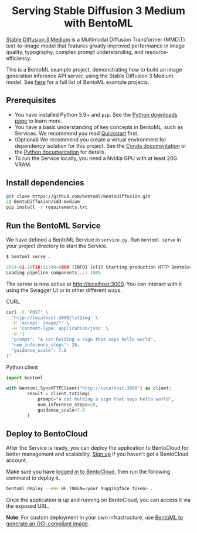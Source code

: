 <div align="center">
    <h1 align="center">Serving Stable Diffusion 3 Medium with BentoML</h1>
</div>

[Stable Diffusion 3 Medium](https://huggingface.co/stabilityai/stable-diffusion-3-medium) is a Multimodal Diffusion Transformer (MMDiT) text-to-image model that features greatly improved performance in image quality, typography, complex prompt understanding, and resource-efficiency.

This is a BentoML example project, demonstrating how to build an image generation inference API server, using the Stable Diffusion 3 Medium model. See [here](https://github.com/bentoml/BentoML/tree/main/examples) for a full list of BentoML example projects.

## Prerequisites

- You have installed Python 3.9+ and `pip`. See the [Python downloads page](https://www.python.org/downloads/) to learn more.
- You have a basic understanding of key concepts in BentoML, such as Services. We recommend you read [Quickstart](https://docs.bentoml.com/en/1.2/get-started/quickstart.html) first.
- (Optional) We recommend you create a virtual environment for dependency isolation for this project. See the [Conda documentation](https://conda.io/projects/conda/en/latest/user-guide/tasks/manage-environments.html) or the [Python documentation](https://docs.python.org/3/library/venv.html) for details.
- To run the Service locally, you need a Nvidia GPU with at least 20G VRAM.

## Install dependencies

```bash
git clone https://github.com/bentoml/BentoDiffusion.git
cd BentoDiffusion/sd3-medium
pip install -r requirements.txt
```

## Run the BentoML Service

We have defined a BentoML Service in `service.py`. Run `bentoml serve` in your project directory to start the Service.

```python
$ bentoml serve .

2024-01-18T18:31:49+0800 [INFO] [cli] Starting production HTTP BentoServer from "service:SD3Medium" listening on http://localhost:3000 (Press CTRL+C to quit)
Loading pipeline components...: 100%
```

The server is now active at [http://localhost:3000](http://localhost:3000/). You can interact with it using the Swagger UI or in other different ways.

CURL

```bash
curl -X 'POST' \
  'http://localhost:3000/txt2img' \
  -H 'accept: image/*' \
  -H 'Content-Type: application/json' \
  -d '{
  "prompt": "A cat holding a sign that says hello world",
  "num_inference_steps": 28,
  "guidance_scale": 7.0
}'
```

Python client

```python
import bentoml

with bentoml.SyncHTTPClient("http://localhost:3000") as client:
        result = client.txt2img(
            prompt="A cat holding a sign that says hello world",
            num_inference_steps=28,
            guidance_scale=7.0
        )
```

## Deploy to BentoCloud

After the Service is ready, you can deploy the application to BentoCloud for better management and scalability. [Sign up](https://www.bentoml.com/) if you haven't got a BentoCloud account.

Make sure you have [logged in to BentoCloud](https://docs.bentoml.com/en/latest/bentocloud/how-tos/manage-access-token.html), then run the following command to deploy it.

```bash
bentoml deploy --env HF_TOKEN=<your huggingface token> .
```

Once the application is up and running on BentoCloud, you can access it via the exposed URL.

**Note**: For custom deployment in your own infrastructure, use [BentoML to generate an OCI-compliant image](https://docs.bentoml.com/en/latest/guides/containerization.html).
